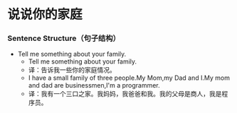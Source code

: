 # 说说你的家庭

### Sentence Structure（句子结构）

- Tell me something about your family.
  - Tell me something about your family.
  - 译：告诉我一些你的家庭情况。
  - I have a small family of three people.My Mom,my Dad and I.My mom and dad are businessmen,I'm a programmer.
  - 译：我有一个三口之家。我妈妈，我爸爸和我。我的父母是商人，我是程序员。
